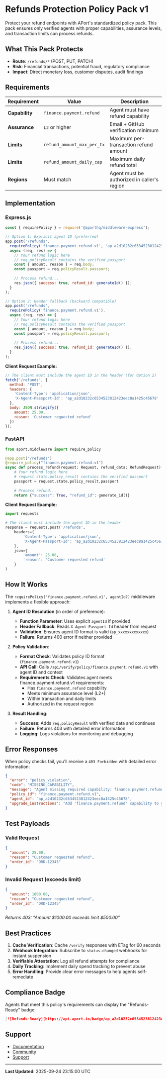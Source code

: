 # Refunds Protection Policy Pack v1

Protect your refund endpoints with APort's standardized policy pack. This pack ensures only verified agents with proper capabilities, assurance levels, and transaction limits can process refunds.

## What This Pack Protects

- **Route**: `/refunds/*` (POST, PUT, PATCH)
- **Risk**: Financial transactions, potential fraud, regulatory compliance
- **Impact**: Direct monetary loss, customer disputes, audit findings

## Requirements

| Requirement | Value | Description |
|-------------|-------|-------------|
| **Capability** | `finance.payment.refund` | Agent must have refund capability |
| **Assurance** | `L2` or higher | Email + GitHub verification minimum |
| **Limits** | `refund_amount_max_per_tx` | Maximum per-transaction refund amount |
| **Limits** | `refund_amount_daily_cap` | Maximum daily refund total |
| **Regions** | Must match | Agent must be authorized in caller's region |

## Implementation

### Express.js

```javascript
const { requirePolicy } = require('@aporthq/middleware-express');

// Option 1: Explicit agent ID (preferred)
app.post('/refunds', 
  requirePolicy('finance.payment.refund.v1', 'ap_a2d10232c6534523812423eec8a1425c45678'), 
  async (req, res) => {
    // Your refund logic here
    // req.policyResult contains the verified passport
    const { amount, reason } = req.body;
    const passport = req.policyResult.passport;
    
    // Process refund...
    res.json({ success: true, refund_id: generateId() });
  }
);

// Option 2: Header fallback (backward compatible)
app.post('/refunds', 
  requirePolicy('finance.payment.refund.v1'), 
  async (req, res) => {
    // Your refund logic here
    // req.policyResult contains the verified passport
    const { amount, reason } = req.body;
    const passport = req.policyResult.passport;
    
    // Process refund...
    res.json({ success: true, refund_id: generateId() });
  }
);
```

**Client Request Example:**
```javascript
// The client must include the agent ID in the header (for Option 2)
fetch('/refunds', {
  method: 'POST',
  headers: {
    'Content-Type': 'application/json',
    'X-Agent-Passport-Id': 'ap_a2d10232c6534523812423eec8a1425c45678'  // ← Agent ID passed here
  },
  body: JSON.stringify({
    amount: 25.00,
    reason: 'Customer requested refund'
  })
});
```

### FastAPI

```python
from aport.middleware import require_policy

@app.post("/refunds")
@require_policy("finance.payment.refund.v1")
async def process_refund(request: Request, refund_data: RefundRequest):
    # Your refund logic here
    # request.state.policy_result contains the verified passport
    passport = request.state.policy_result.passport
    
    # Process refund...
    return {"success": True, "refund_id": generate_id()}
```

**Client Request Example:**
```python
import requests

# The client must include the agent ID in the header
response = requests.post('/refunds', 
    headers={
        'Content-Type': 'application/json',
        'X-Agent-Passport-Id': 'ap_a2d10232c6534523812423eec8a1425c45678'  # ← Agent ID passed here
    },
    json={
        'amount': 25.00,
        'reason': 'Customer requested refund'
    }
)
```

## How It Works

The `requirePolicy('finance.payment.refund.v1', agentId?)` middleware implements a flexible approach:

1. **Agent ID Resolution** (in order of preference):
   - **Function Parameter**: Uses explicit `agentId` if provided
   - **Header Fallback**: Reads `X-Agent-Passport-Id` header from request
   - **Validation**: Ensures agent ID format is valid (`ap_xxxxxxxxxxxxx`)
   - **Failure**: Returns 400 error if neither provided

2. **Policy Validation**:
   - **Format Check**: Validates policy ID format (`finance.payment.refund.v1`)
   - **API Call**: Calls `/api/verify/policy/finance.payment.refund.v1` with agent ID and context
   - **Requirements Check**: Validates agent meets finance.payment.refund.v1 requirements:
     - Has `finance.payment.refund` capability
     - Meets minimum assurance level (L2+)
     - Within transaction and daily limits
     - Authorized in the request region

3. **Result Handling**:
   - **Success**: Adds `req.policyResult` with verified data and continues
   - **Failure**: Returns 403 with detailed error information
   - **Logging**: Logs violations for monitoring and debugging

## Error Responses

When policy checks fail, you'll receive a `403 Forbidden` with detailed error information:

```json
{
  "error": "policy_violation",
  "code": "MISSING_CAPABILITY",
  "message": "Agent missing required capability: finance.payment.refund",
  "policy_id": "finance.payment.refund.v1",
  "agent_id": "ap_a2d10232c6534523812423eec8a1425c45678",
  "upgrade_instructions": "Add 'finance.payment.refund' capability to your passport"
}
```

## Test Payloads

### Valid Request
```json
{
  "amount": 25.00,
  "reason": "Customer requested refund",
  "order_id": "ORD-12345"
}
```

### Invalid Request (exceeds limit)
```json
{
  "amount": 1000.00,
  "reason": "Customer requested refund",
  "order_id": "ORD-12345"
}
```
*Returns 403: "Amount $1000.00 exceeds limit $500.00"*

## Best Practices

1. **Cache Verification**: Cache `/verify` responses with ETag for 60 seconds
2. **Webhook Integration**: Subscribe to `status.changed` webhooks for instant suspension
3. **Verifiable Attestation**: Log all refund attempts for compliance
4. **Daily Tracking**: Implement daily spend tracking to prevent abuse
5. **Error Handling**: Provide clear error messages to help agents self-remediate

## Compliance Badge

Agents that meet this policy's requirements can display the "Refunds-Ready" badge:

```markdown
[![Refunds-Ready](https://api.aport.io/badge/ap_a2d10232c6534523812423eec8a1425c45678.svg)](https://aport.io/agents/ap_a2d10232c6534523812423eec8a1425c45678)
```

## Support

- [Documentation](https://aport.io/docs/policies/finance.payment.refund.v1)
- [Community](https://github.com/aporthq/community)
- [Support](https://aport.io/support)

---
**Last Updated**: 2025-09-24 23:15:00 UTC
